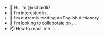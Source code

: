 - 👋 Hi, I’m @richardli7
- 👀 I’m interested in ...
- 🌱 I’m currently reading an English dictionary
- 💞️ I’m looking to collaborate on ...
- 📫 How to reach me ...

<!---
richardli7/richardli7 is a ✨ special ✨ repository because its `README.md` (this file) appears on your GitHub profile.
You can click the Preview link to take a look at your changes.
--->
